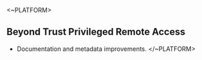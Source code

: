 <~PLATFORM>

## Beyond Trust Privileged Remote Access

- Documentation and metadata improvements.
</~PLATFORM>
